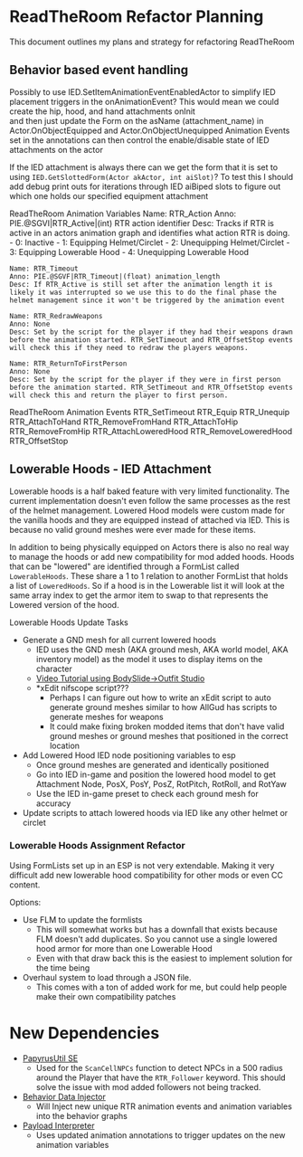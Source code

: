 # ReadTheRoom Refactor Planning

This document outlines my plans and strategy for refactoring ReadTheRoom

## Behavior based event handling

Possibly to use IED.SetItemAnimationEventEnabledActor to simplify IED placement triggers in the onAnimationEvent?
This would mean we could create the hip, hood, and hand attachments onInit  
and then just update the Form on the asName (attachment_name) in Actor.OnObjectEquipped and Actor.OnObjectUnequipped 
Animation Events set in the annotations can then control the enable/disable state of IED attachments on the actor

If the IED attachment is always there can we get the form that it is set to using `IED.GetSlottedForm(Actor akActor, int aiSlot)`?
To test this I should add debug print outs for iterations through IED aiBiped slots to figure out which one holds our specified equipment attachment

ReadTheRoom Animation Variables
    Name: RTR_Action
    Anno: PIE.@SGVI|RTR_Active|(int) RTR action identifier
    Desc: Tracks if RTR is active in an actors animation graph and identifies what action RTR is doing.
    - 0: Inactive
    - 1: Equipping Helmet/Circlet
    - 2: Unequipping Helmet/Circlet
    - 3: Equipping Lowerable Hood
    - 4: Unequipping Lowerable Hood 

    Name: RTR_Timeout
    Anno: PIE.@SGVF|RTR_Timeout|(float) animation_length
    Desc: If RTR_Active is still set after the animation length it is likely it was interrupted so we use this to do the final phase the helmet management since it won't be triggered by the animation event

    Name: RTR_RedrawWeapons
    Anno: None
    Desc: Set by the script for the player if they had their weapons drawn before the animation started. RTR_SetTimeout and RTR_OffsetStop events will check this if they need to redraw the players weapons.

    Name: RTR_ReturnToFirstPerson
    Anno: None
    Desc: Set by the script for the player if they were in first person before the animation started. RTR_SetTimeout and RTR_OffsetStop events will check this and return the player to first person.

ReadTheRoom Animation Events
    RTR_SetTimeout
    RTR_Equip
    RTR_Unequip
    RTR_AttachToHand
    RTR_RemoveFromHand
    RTR_AttachToHip
    RTR_RemoveFromHip
    RTR_AttachLoweredHood
    RTR_RemoveLoweredHood
    RTR_OffsetStop

## Lowerable Hoods - IED Attachment 

Lowerable hoods is a half baked feature with very limited functionality. The current implementation doesn't even follow the same processes as the rest of the helmet management. Lowered Hood models were custom made for the vanilla hoods and they are equipped instead of attached via IED. This is because no valid ground meshes were ever made for these items. 

In addition to being physically equipped on Actors there is also no real way to manage the hoods or add new compatibility for mod added hoods. Hoods that can be "lowered" are identified through a FormList called `LowerableHoods`. These share a 1 to 1 relation to another FormList that holds a list of `LoweredHoods`. So if a hood is in the Lowerable list it will look at the same array index to get the armor item to swap to that represents the Lowered version of the hood.

Lowerable Hoods Update Tasks

- Generate a GND mesh for all current lowered hoods
  - IED uses the GND mesh (AKA ground mesh, AKA world model, AKA inventory model) as the model it uses to display items on the character
  - [Video Tutorial using BodySlide->Outfit Studio](https://www.youtube.com/watch?v=K2gI-_nFchA&ab_channel=SunJeongCh.)
  - *xEdit nifscope script??? 
    - Perhaps I can figure out how to write an xEdit script to auto generate ground meshes similar to how AllGud has scripts to generate meshes for weapons
    - It could make fixing broken modded items that don't have valid ground meshes or ground meshes that positioned in the correct location
- Add Lowered Hood IED node positioning variables to esp
  - Once ground meshes are generated and identically positioned
  - Go into IED in-game and position the lowered hood model to get Attachment Node, PosX, PosY, PosZ, RotPitch, RotRoll, and RotYaw
  - Use the IED in-game preset to check each ground mesh for accuracy
- Update scripts to attach lowered hoods via IED like any other helmet or circlet

### Lowerable Hoods Assignment Refactor

Using FormLists set up in an ESP is not very extendable. Making it very difficult add new lowerable hood compatibility for other mods or even CC content.

Options:

- Use FLM to update the formlists
  - This will somewhat works but has a downfall that exists because FLM doesn't add duplicates. So you cannot use a single lowered hood armor for more than one Lowerable Hood
  - Even with that draw back this is the easiest to implement solution for the time being
- Overhaul system to load through a JSON file. 
  - This comes with a ton of added work for me, but could help people make their own compatibility patches

# New Dependencies

- [PapyrusUtil SE](https://www.nexusmods.com/skyrimspecialedition/mods/13048)
    - Used for the `ScanCellNPCs` function to detect NPCs in a 500 radius around the Player that have the `RTR_Follower` keyword. This should solve the issue with mod added followers not being tracked.
- [Behavior Data Injector](https://www.nexusmods.com/skyrimspecialedition/mods/78146)
    - Will Inject new unique RTR animation events and animation variables into the behavior graphs
- [Payload Interpreter](https://www.nexusmods.com/skyrimspecialedition/mods/65089)
    - Uses updated animation annotations to trigger updates on the new animation variables